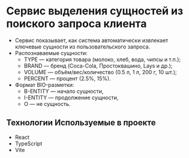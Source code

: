 # Сервис выделения сущностей из поиского запроса клиента
 - Сервис показывает, как система автоматически извлекает ключевые сущности из пользовательского запроса.
 - Распознаваемые сущности:
    - TYPE — категория товара (молоко, хлеб, вода, чипсы и т.п.);
    - BRAND — бренд (Coca-Cola, Простоквашино, Lays и др.);
    - VOLUME — объём/вес/количество (0.5 л, 1 л, 200 г, 10 шт.);
    - PERCENT — процент (2.5%, 15%).
 - Формат BIO-разметки:
    - B-ENTITY — начало сущности,
    - I-ENTITY — продолжение сущности,
    - O — не сущность.
   
## Технологии Используемые в проекте
 - React 
 - TypeScript 
 - Vite

